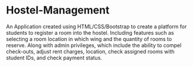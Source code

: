 # Hostel-Management
An Application created using HTML/CSS/Bootstrap to create a platform for students to register a room into the hostel. 
Including features such as selecting a room location in which wing and the quantity of rooms to reserve.
Along with admin privileges, which include the ability to compel check-outs, adjust rent charges, location, check assigned rooms with student IDs, and check payment status.
